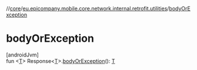 //[core](../../index.md)/[eu.epicompany.mobile.core.network.internal.retrofit.utilities](index.md)/[bodyOrException](body-or-exception.md)

# bodyOrException

[androidJvm]\
fun &lt;[T](body-or-exception.md)&gt; Response&lt;[T](body-or-exception.md)&gt;.[bodyOrException](body-or-exception.md)(): [T](body-or-exception.md)

